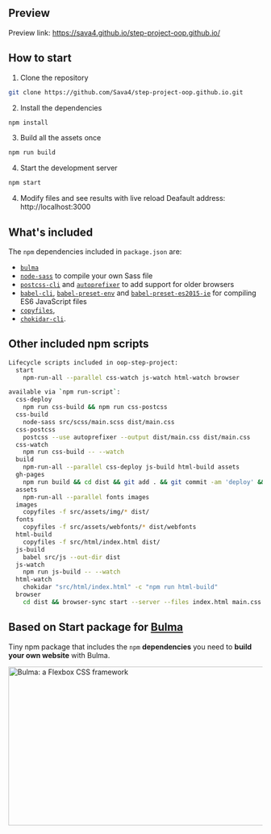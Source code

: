 ## Preview

Preview link: https://sava4.github.io/step-project-oop.github.io/ 

## How to start

1. Clone the repository
```sh
git clone https://github.com/Sava4/step-project-oop.github.io.git
```
2. Install the dependencies
```sh
npm install
```
3. Build all the assets once
```sh
npm run build
```
4. Start the development server
```sh
npm start
```
4. Modify files and see results with live reload
Deafault address: http://localhost:3000

## What's included

The `npm` dependencies included in `package.json` are:

* <code>[bulma](https://github.com/jgthms/bulma)</code>
* <code>[node-sass](https://github.com/sass/node-sass)</code> to compile your own Sass file
* <code>[postcss-cli](https://github.com/postcss/postcss-cli)</code> and <code>[autoprefixer](https://github.com/postcss/autoprefixer)</code> to add support for older browsers
* <code>[babel-cli](https://babeljs.io/docs/usage/cli/)</code>, <code>[babel-preset-env](https://github.com/babel/babel-preset-env)</code> and <code>[babel-preset-es2015-ie](https://github.com/jmcriffey/babel-preset-es2015-ie)</code> for compiling ES6 JavaScript files
* <code>[copyfiles](https://www.npmjs.com/package/copyfiles)</code>,
* <code>[chokidar-cli](https://github.com/kimmobrunfeldt/chokidar-cli)</code>.

## Other included npm scripts 

```sh
Lifecycle scripts included in oop-step-project:
  start
    npm-run-all --parallel css-watch js-watch html-watch browser

available via `npm run-script`:
  css-deploy
    npm run css-build && npm run css-postcss
  css-build
    node-sass src/scss/main.scss dist/main.css
  css-postcss
    postcss --use autoprefixer --output dist/main.css dist/main.css
  css-watch
    npm run css-build -- --watch
  build
    npm-run-all --parallel css-deploy js-build html-build assets
  gh-pages
    npm run build && cd dist && git add . && git commit -am 'deploy' && git push origin gh-pages
  assets
    npm-run-all --parallel fonts images
  images
    copyfiles -f src/assets/img/* dist/
  fonts
    copyfiles -f src/assets/webfonts/* dist/webfonts
  html-build
    copyfiles -f src/html/index.html dist/
  js-build
    babel src/js --out-dir dist
  js-watch
    npm run js-build -- --watch
  html-watch
    chokidar "src/html/index.html" -c "npm run html-build"
  browser
    cd dist && browser-sync start --server --files index.html main.css main.js
```

## Based on Start package for [Bulma](http://bulma.io)

Tiny npm package that includes the `npm` **dependencies** you need to **build your own website** with Bulma.

<a href="http://bulma.io"><img src="https://raw.githubusercontent.com/jgthms/bulma-start/master/bulma-start.png" alt="Bulma: a Flexbox CSS framework" style="max-width:100%;" width="600" height="315"></a>
